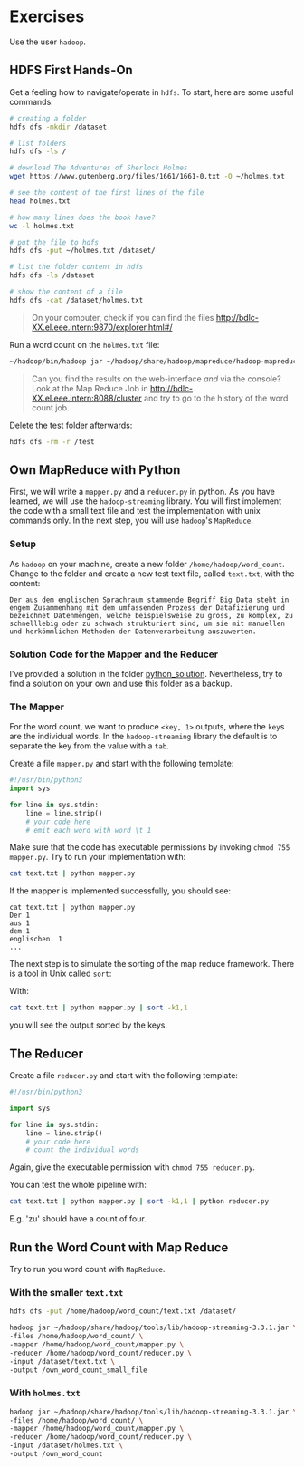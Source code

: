 # Exercises

Use the user `hadoop`.

## HDFS First Hands-On

Get a feeling how to navigate/operate in `hdfs`. To start, here are some useful commands:

```bash
# creating a folder
hdfs dfs -mkdir /dataset

# list folders
hdfs dfs -ls /

# download The Adventures of Sherlock Holmes
wget https://www.gutenberg.org/files/1661/1661-0.txt -O ~/holmes.txt

# see the content of the first lines of the file
head holmes.txt

# how many lines does the book have?
wc -l holmes.txt

# put the file to hdfs
hdfs dfs -put ~/holmes.txt /dataset/

# list the folder content in hdfs
hdfs dfs -ls /dataset

# show the content of a file
hdfs dfs -cat /dataset/holmes.txt
```

> On your computer, check if you can find the files http://bdlc-XX.el.eee.intern:9870/explorer.html#/

Run a word count on the `holmes.txt` file:

```bash
~/hadoop/bin/hadoop jar ~/hadoop/share/hadoop/mapreduce/hadoop-mapreduce-examples-3.3.1.jar wordcount /dataset/holmes.txt /test
```

> Can you find the results on the web-interface *and* via the console?
> Look at the Map Reduce Job in http://bdlc-XX.el.eee.intern:8088/cluster and try to go to the history of the word count job.

Delete the test folder afterwards:

```bash
hdfs dfs -rm -r /test
```

## Own MapReduce with Python

First, we will write a `mapper.py` and a `reducer.py` in python. As you have learned, we will use the `hadoop-streaming` library.
You will first implement the code with a small text file and test the implementation with unix commands only. In the next step, you will use `hadoop`'s `MapReduce`.

### Setup

As `hadoop` on your machine, create a new folder `/home/hadoop/word_count`. Change to the folder and create a new test text file, called `text.txt`, with the content:

```text
Der aus dem englischen Sprachraum stammende Begriff Big Data steht in engem Zusammenhang mit dem umfassenden Prozess der Datafizierung und bezeichnet Datenmengen, welche beispielsweise zu gross, zu komplex, zu schnelllebig oder zu schwach strukturiert sind, um sie mit manuellen und herkömmlichen Methoden der Datenverarbeitung auszuwerten.
```

### Solution Code for the Mapper and the Reducer

I've provided a solution in the folder [python_solution](python_solution). Nevertheless, try to find a solution on your own and use this folder as a backup.

### The Mapper

For the word count, we want to produce `<key, 1>` outputs, where the `key`s are the individual words.
In the `hadoop-streaming` library the default is to separate the key from the value with a `tab`.

Create a file `mapper.py` and start with the following template:

```python
#!/usr/bin/python3
import sys

for line in sys.stdin:
    line = line.strip()
    # your code here
    # emit each word with word \t 1
```

Make sure that the code has executable permissions by invoking `chmod 755 mapper.py`.
Try to run your implementation with:

```bash
cat text.txt | python mapper.py
```

If the mapper is implemented successfully, you should see:

```text
cat text.txt | python mapper.py
Der	1
aus	1
dem	1
englischen	1
...
```

The next step is to simulate the sorting of the map reduce framework. There is a tool in Unix called `sort`:

With:

```bash
cat text.txt | python mapper.py | sort -k1,1
```

you will see the output sorted by the keys.

## The Reducer

Create a file `reducer.py` and start with the following template:

```python
#!/usr/bin/python3

import sys

for line in sys.stdin:
    line = line.strip()
    # your code here
    # count the individual words
```

Again, give the executable permission with `chmod 755 reducer.py`.

You can test the whole pipeline with:

```bash
cat text.txt | python mapper.py | sort -k1,1 | python reducer.py
```

E.g. 'zu' should have a count of four.

## Run the Word Count with Map Reduce

Try to run you word count with `MapReduce`.

### With the smaller `text.txt`

```bash
hdfs dfs -put /home/hadoop/word_count/text.txt /dataset/
```

```bash
hadoop jar ~/hadoop/share/hadoop/tools/lib/hadoop-streaming-3.3.1.jar \
-files /home/hadoop/word_count/ \
-mapper /home/hadoop/word_count/mapper.py \
-reducer /home/hadoop/word_count/reducer.py \
-input /dataset/text.txt \
-output /own_word_count_small_file
```

### With `holmes.txt`

```bash
hadoop jar ~/hadoop/share/hadoop/tools/lib/hadoop-streaming-3.3.1.jar \
-files /home/hadoop/word_count/ \
-mapper /home/hadoop/word_count/mapper.py \
-reducer /home/hadoop/word_count/reducer.py \
-input /dataset/holmes.txt \
-output /own_word_count
```
